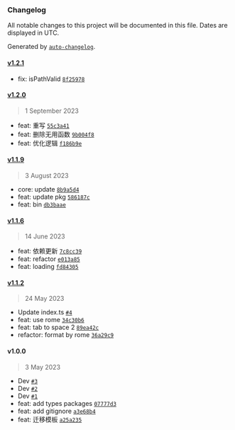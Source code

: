 ### Changelog

All notable changes to this project will be documented in this file. Dates are displayed in UTC.

Generated by [`auto-changelog`](https://github.com/CookPete/auto-changelog).

#### [v1.2.1](https://github.com/binghuis/create-hotpot/compare/v1.2.0...v1.2.1)

- fix: isPathValid [`8f25978`](https://github.com/binghuis/create-hotpot/commit/8f259783686718dcaaf568ed2b32ca66a77fb1a7)

#### [v1.2.0](https://github.com/binghuis/create-hotpot/compare/v1.1.9...v1.2.0)

> 1 September 2023

- feat: 重写 [`55c3a41`](https://github.com/binghuis/create-hotpot/commit/55c3a41d5f6d9b3a8376ee583d34924806ea1a49)
- feat: 删除无用函数 [`9b004f8`](https://github.com/binghuis/create-hotpot/commit/9b004f8694dca251576951e49c72ff8ce8b9958b)
- feat: 优化逻辑 [`f186b9e`](https://github.com/binghuis/create-hotpot/commit/f186b9e323dee15e63a5bc47eb229a93bdbe6298)

#### [v1.1.9](https://github.com/binghuis/create-hotpot/compare/v1.1.6...v1.1.9)

> 3 August 2023

- core: update [`8b9a5d4`](https://github.com/binghuis/create-hotpot/commit/8b9a5d47470700ff80f6f0975ea621f746720961)
- feat: update pkg [`586187c`](https://github.com/binghuis/create-hotpot/commit/586187cf6ae56aa1b425e7588c5b390b71bb029b)
- feat: bin [`db3baae`](https://github.com/binghuis/create-hotpot/commit/db3baae5d3ea2538e9be40708e50cd66744283ca)

#### [v1.1.6](https://github.com/binghuis/create-hotpot/compare/v1.1.2...v1.1.6)

> 14 June 2023

- feat: 依赖更新 [`7c8cc39`](https://github.com/binghuis/create-hotpot/commit/7c8cc39a4f8b1bbfb49199d353902254d31a4644)
- feat: refactor [`e013a85`](https://github.com/binghuis/create-hotpot/commit/e013a85c192d3db32ae92d0bcfc1e946e5a0bb3e)
- feat: loading [`fd84305`](https://github.com/binghuis/create-hotpot/commit/fd84305e6d62229510958bf9da2a9a3c23795714)

#### [v1.1.2](https://github.com/binghuis/create-hotpot/compare/v1.0.0...v1.1.2)

> 24 May 2023

- Update index.ts [`#4`](https://github.com/binghuis/create-hotpot/pull/4)
- feat: use rome [`34c30b6`](https://github.com/binghuis/create-hotpot/commit/34c30b6b04e31328117ba1e7d27a2c12225e9030)
- feat: tab to space 2 [`89ea42c`](https://github.com/binghuis/create-hotpot/commit/89ea42cf1c575139dffec923925eeacd13157096)
- refactor: format by rome [`36a29c9`](https://github.com/binghuis/create-hotpot/commit/36a29c94dd06494b4d777882f95fc11eb1c46d2b)

#### v1.0.0

> 3 May 2023

- Dev [`#3`](https://github.com/binghuis/create-hotpot/pull/3)
- Dev [`#2`](https://github.com/binghuis/create-hotpot/pull/2)
- Dev [`#1`](https://github.com/binghuis/create-hotpot/pull/1)
- feat: add types packages [`07777d3`](https://github.com/binghuis/create-hotpot/commit/07777d37761efd2acc5355369885554b922c7ad6)
- feat: add gitignore [`a3e68b4`](https://github.com/binghuis/create-hotpot/commit/a3e68b4e80376e8dcce43d7cfe29c0e40056468b)
- feat: 迁移模板 [`a25a235`](https://github.com/binghuis/create-hotpot/commit/a25a2358617a52762fa3e3b62faaf38430f6eb54)
